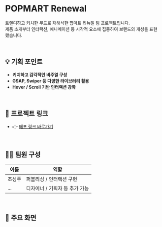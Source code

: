 # POPMART Renewal

트렌디하고 키치한 무드로 재해석한 팝마트 리뉴얼 팀 프로젝트입니다.  
제품 소개부터 인터랙션, 애니메이션 등 시각적 요소에 집중하여 브랜드의 개성을 표현했습니다.

<br/>

## 💡 기획 포인트

- **키치하고 감각적인 비주얼 구성**
- **GSAP, Swiper 등 다양한 라이브러리 활용**
- **Hover / Scroll 기반 인터랙션 강화**

<br/>

## 🔗 프로젝트 링크

- 👉 [배포 링크 바로가기](https://popmart-project.netlify.app/)

<br/>

## 👩‍💻 팀원 구성

| 이름 | 역할 |
|------|------|
| 조성주 | 퍼블리싱 / 인터랙션 구현 |
| ... | 디자이너 / 기획자 등 추가 가능 |

<br/>

## 📸 주요 화면
